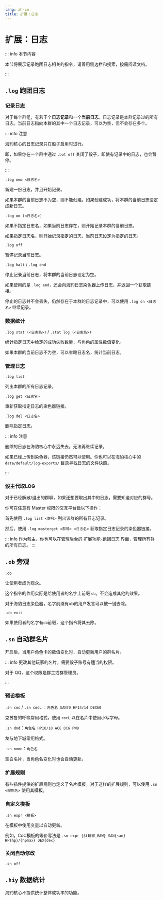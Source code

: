 ```yaml
---
lang: zh-cn
title: 扩展：日志
---
```


# 扩展：日志

::: info 本节内容

本节将展示记录跑团日志相关的指令，请善用侧边栏和搜索，按需阅读文档。

:::

## `.log` 跑团日志

### 记录日志

对于每个群组，有若干个**日志记录**和一个**当前日志**。日志记录是本群记录过的所有日志。当前日志指向本群的其中一个日志记录，可以为空，但不会存在多个。

::: info 注意

海豹核心的日志记录只在骰子启用时进行。

即，如果你在一个群中通过 `.bot off` 关闭了骰子，即使有记录中的日志，也会暂停。

:::

`.log new <日志名>`

新建一份日志，并且开始记录。

如果本群的当前日志不为空，则不能创建。如果创建成功，将本群的当前日志设定成新日志。

`.log on (<日志名>)`

如果不指定日志名，如果当前日志存在，则开始记录本群的当前日志。

如果指定日志名，则开始记录指定的日志，当前日志设定为指定的日志。

`.log off`

暂停记录当前日志。

`.log halt` / `.log end`

停止记录当前日志，将本群的当前日志设定为空。

如果使用的是 `.log end`，还会向海豹日志染色器上传日志，并返回一个获取链接。

停止的日志并不会丢失，仍然存在于本群的日志记录中，可以使用 `.log on <日志名>` 继续记录。

### 数据统计

`.log stat (<日志名>)` / `.stat log (<日志名>)`

统计指定日志中检定的成功失败数量，与角色的属性数值变化。

如果本群的当前日志不为空，可以省略日志名，统计当前日志。

### 管理日志

`.log list`

列出本群的所有日志记录。

`.log get <日志名>`

重新获取指定日志的染色器链接。

`.log del <日志名>`

删除指定日志。

::: info 注意

删除的日志在海豹核心中永远失去，无法再继续记录。

如果已经上传到染色器，该链接仍然可以使用。你也可以在海豹核心中的 `data/default/log-exports/` 目录寻找日志的文件快照。

:::

### 骰主代取LOG

对于已经解散/退出的群聊，如果还想要取出其中的日志，需要知道对应的群号。

你可在任意有 Master 权限的交互平台做以下操作：

首先使用 `.log list <群号>` 列出该群的所有日志记录。

然后，使用 `.log masterget <群号> <日志名>` 获取指定日志记录的染色器链接。

::: info 作为骰主，你也可以在管理后台的 扩展功能-跑团日志 界面，管理所有群的所有日志。
:::

## `.ob` 旁观

`.ob`

让使用者成为观众。

这个指令的作用实际是给使用者的名字上前缀 `ob`。不会造成其他的效果。

对于海豹日志染色器，名字前缀有ob的用户发言可以被一键去除。

`.ob exit`

如果使用者的名字有`ob`前缀，这个指令将其去除。

## `.sn` 自动群名片

开启后，当用户角色卡的数值变化时，自动更新用户的群名片。

::: info 更改其他玩家的名片，需要骰子账号有适当的权限。

对于 QQ，这个权限是群主或群管理员。

:::

### 预设模板

`.sn coc` / `.sn cocL` ：`角色名 SAN70 HP14/14 DEX60`

克苏鲁的呼唤常用格式，使用 `cocL` 以在名片中使用小写字母。

`.sn dnd`：`角色名 HP10/10 AC8 DC6 PW8`

龙与地下城常用格式。

`.sn none`：`角色名`

空白名片，当角色名变化时也会自动更新。

### 扩展规则

有些插件提供的扩展规则也定义了名片模板。对于这样的扩展规则，可以使用 `.sn <规则名>` 使用其模板。

### 自定义模板

`.sn expr <模板>`

在模板中使用变量以自动更新。

例如，CoC模板的等价写法是 `.sn expr {$t玩家_RAW} SAN{san} HP{hp}/{hpmax} DEX{dex}`

### 关闭自动修改

`.sn off`

## `.hiy` 数据统计

海豹核心不提供统计整体成功率的功能。
